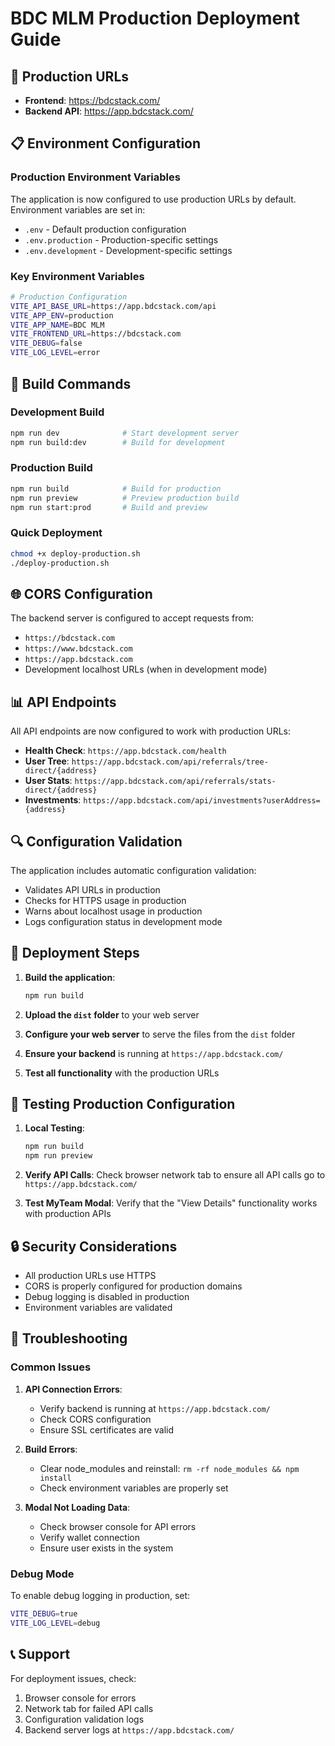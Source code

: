 # BDC MLM Production Deployment Guide

## 🚀 Production URLs

- **Frontend**: https://bdcstack.com/
- **Backend API**: https://app.bdcstack.com/

## 📋 Environment Configuration

### Production Environment Variables

The application is now configured to use production URLs by default. Environment variables are set in:

- `.env` - Default production configuration
- `.env.production` - Production-specific settings
- `.env.development` - Development-specific settings

### Key Environment Variables

```bash
# Production Configuration
VITE_API_BASE_URL=https://app.bdcstack.com/api
VITE_APP_ENV=production
VITE_APP_NAME=BDC MLM
VITE_FRONTEND_URL=https://bdcstack.com
VITE_DEBUG=false
VITE_LOG_LEVEL=error
```

## 🔧 Build Commands

### Development Build
```bash
npm run dev              # Start development server
npm run build:dev        # Build for development
```

### Production Build
```bash
npm run build            # Build for production
npm run preview          # Preview production build
npm run start:prod       # Build and preview
```

### Quick Deployment
```bash
chmod +x deploy-production.sh
./deploy-production.sh
```

## 🌐 CORS Configuration

The backend server is configured to accept requests from:

- `https://bdcstack.com`
- `https://www.bdcstack.com`
- `https://app.bdcstack.com`
- Development localhost URLs (when in development mode)

## 📊 API Endpoints

All API endpoints are now configured to work with production URLs:

- **Health Check**: `https://app.bdcstack.com/health`
- **User Tree**: `https://app.bdcstack.com/api/referrals/tree-direct/{address}`
- **User Stats**: `https://app.bdcstack.com/api/referrals/stats-direct/{address}`
- **Investments**: `https://app.bdcstack.com/api/investments?userAddress={address}`

## 🔍 Configuration Validation

The application includes automatic configuration validation:

- Validates API URLs in production
- Checks for HTTPS usage in production
- Warns about localhost usage in production
- Logs configuration status in development mode

## 📁 Deployment Steps

1. **Build the application**:
   ```bash
   npm run build
   ```

2. **Upload the `dist` folder** to your web server

3. **Configure your web server** to serve the files from the `dist` folder

4. **Ensure your backend** is running at `https://app.bdcstack.com/`

5. **Test all functionality** with the production URLs

## 🧪 Testing Production Configuration

1. **Local Testing**:
   ```bash
   npm run build
   npm run preview
   ```

2. **Verify API Calls**: Check browser network tab to ensure all API calls go to `https://app.bdcstack.com/`

3. **Test MyTeam Modal**: Verify that the "View Details" functionality works with production APIs

## 🔒 Security Considerations

- All production URLs use HTTPS
- CORS is properly configured for production domains
- Debug logging is disabled in production
- Environment variables are validated

## 🐛 Troubleshooting

### Common Issues

1. **API Connection Errors**:
   - Verify backend is running at `https://app.bdcstack.com/`
   - Check CORS configuration
   - Ensure SSL certificates are valid

2. **Build Errors**:
   - Clear node_modules and reinstall: `rm -rf node_modules && npm install`
   - Check environment variables are properly set

3. **Modal Not Loading Data**:
   - Check browser console for API errors
   - Verify wallet connection
   - Ensure user exists in the system

### Debug Mode

To enable debug logging in production, set:
```bash
VITE_DEBUG=true
VITE_LOG_LEVEL=debug
```

## 📞 Support

For deployment issues, check:
1. Browser console for errors
2. Network tab for failed API calls
3. Configuration validation logs
4. Backend server logs at `https://app.bdcstack.com/`

